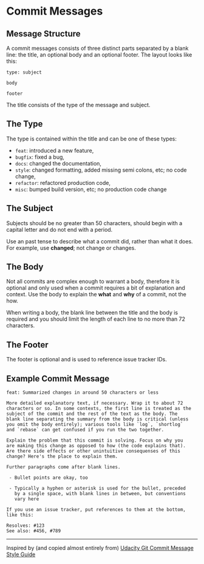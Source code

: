 # Commit Messages

## Message Structure

A commit messages consists of three distinct parts separated by a blank line: the title, an optional body and an optional footer. The layout looks like this:

```
type: subject

body

footer
```

The title consists of the type of the message and subject.

## The Type

The type is contained within the title and can be one of these types:

* `feat`: introduced a new feature,
* `bugfix`: fixed a bug,
* `docs`: changed the documentation,
* `style`: changed formatting, added missing semi colons, etc; no code change,
* `refactor`: refactored production code,
* `misc`: bumped build version, etc; no production code change

## The Subject

Subjects should be no greater than 50 characters, should begin with a capital letter and do not end with a period.

Use an past tense to describe what a commit did, rather than what it does. For example, use **changed**; not change or changes.

## The Body

Not all commits are complex enough to warrant a body, therefore it is optional and only used when a commit requires a bit of explanation and context. Use the body to explain the **what** and **why** of a commit, not the how.

When writing a body, the blank line between the title and the body is required and you should limit the length of each line to no more than 72 characters.

## The Footer

The footer is optional and is used to reference issue tracker IDs.

## Example Commit Message

```
feat: Summarized changes in around 50 characters or less

More detailed explanatory text, if necessary. Wrap it to about 72
characters or so. In some contexts, the first line is treated as the
subject of the commit and the rest of the text as the body. The
blank line separating the summary from the body is critical (unless
you omit the body entirely); various tools like `log`, `shortlog`
and `rebase` can get confused if you run the two together.

Explain the problem that this commit is solving. Focus on why you
are making this change as opposed to how (the code explains that).
Are there side effects or other unintuitive consequenses of this
change? Here's the place to explain them.

Further paragraphs come after blank lines.

 - Bullet points are okay, too

 - Typically a hyphen or asterisk is used for the bullet, preceded
   by a single space, with blank lines in between, but conventions
   vary here

If you use an issue tracker, put references to them at the bottom,
like this:

Resolves: #123
See also: #456, #789
```

---

Inspired by (and copied almost entirely from) [Udacity Git Commit Message Style Guide](https://udacity.github.io/git-styleguide/)
